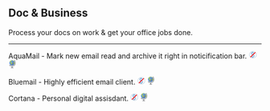 ## Doc & Business

Process your docs on work & get your office jobs done.

---

AquaMail - Mark new email read and archive it right in noticification bar. ![](../assets/free.png) ![](../assets/earth-globe.png)

Bluemail - Highly efficient email client. ![](../assets/free.png) ![](../assets/earth-globe.png)

Cortana - Personal digital assisdant. ![](../assets/free.png) ![](../assets/earth-globe.png)
